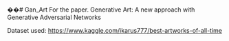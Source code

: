 ��# Gan_Art
For the paper. Generative Art: A new approach with Generative Adversarial Networks 















Dataset used: https://www.kaggle.com/ikarus777/best-artworks-of-all-time
